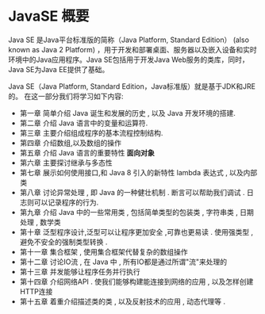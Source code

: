 # JavaSE 概要

Java SE 是Java平台标准版的简称（Java Platform, Standard Edition） (also known as Java 2 Platform) ，用于开发和部署桌面、服务器以及嵌入设备和实时环境中的Java应用程序。Java SE包括用于开发Java Web服务的类库，同时，Java SE为Java EE提供了基础。

Java SE（Java Platform, Standard Edition，Java标准版）就是基于JDK和JRE的。
在这一部分我们将学习如下内容:

- 第一章 简单介绍 Java 诞生和发展的历史 , 以及 Java 开发环境的搭建.
- 第二章 介绍 Java 语言中的变量和运算符.
- 第三章 主要介绍组成程序的基本流程控制结构.
- 第四章 介绍数组,以及数组的操作
- 第五章 介绍 Java 语言的重要特性 **面向对象**
- 第六章 主要探讨继承与多态性
- 第七章 展示如何使用接口,和 Java 8 引入的新特性 lambda 表达式 , 以及内部类
- 第八章 讨论异常处理 , 即 Java 的一种健壮机制 . 断言可以帮助我们调试 . 日志则可以记录程序的行为.
- 第九章 介绍 Java 中的一些常用类 , 包括简单类型的包装类 , 字符串类 , 日期处理 , 数学类
- 第十章 泛型程序设计,泛型可以让程序更加安全 ,可靠也更易读 . 使用强类型 , 避免不安全的强制类型转换 .
- 第十一章 集合框架 , 使用集合框架代替复杂的数组操作
- 第十二章 讨论IO流 , 在 Java 中 , 所有IO都是通过所谓"流"来处理的
- 第十三章 并发能够让程序任务并行执行
- 第十四章 介绍网络API . 使我们能够构建能连接到网络的应用 , 以及怎样创建HTTP连接
- 第十五章 着重介绍描述类的类 , 以及反射技术的应用 , 动态代理等 .
